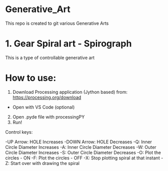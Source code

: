 # Generative_Art
 This repo is created to git various Generative Arts

# 1. Gear Spiral art - Spirograph
This is a type of controllable generative art

# How to use:
1. Download Processing application (Jython based) from:
    https://processing.org/download
- Open with VS Code (optional)
2. Open .pyde file with processingPY
3. Run!

Control keys:

-UP Arrow: HOLE Increases
-DOWN Arrow: HOLE Decreases
-Q: Inner Circle Diameter Increases
-A: Inner Circle Diameter Decreases
-W: Outer Circle Diameter Increases
-S: Outer Circle Diameter Decreases
-O: Plot the circles - ON
-F: Plot the circles - OFF
-X: Stop plotting spiral at that instant
-Z: Start over with drawing the spiral